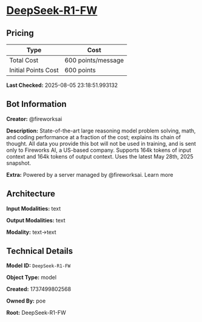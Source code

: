 # [DeepSeek-R1-FW](https://poe.com/DeepSeek-R1-FW)

## Pricing

| Type | Cost |
|------|------|
| Total Cost | 600 points/message |
| Initial Points Cost | 600 points |

**Last Checked:** 2025-08-05 23:18:51.993132


## Bot Information

**Creator:** @fireworksai

**Description:** State-of-the-art large reasoning model problem solving, math, and coding performance at a fraction of the cost; explains its chain of thought. All data you provide this bot will not be used in training, and is sent only to Fireworks AI, a US-based company. Supports 164k tokens of input context and 164k tokens of output context. Uses the latest May 28th, 2025 snapshot.

**Extra:** Powered by a server managed by @fireworksai. Learn more


## Architecture

**Input Modalities:** text

**Output Modalities:** text

**Modality:** text->text


## Technical Details

**Model ID:** `DeepSeek-R1-FW`

**Object Type:** model

**Created:** 1737499802568

**Owned By:** poe

**Root:** DeepSeek-R1-FW
